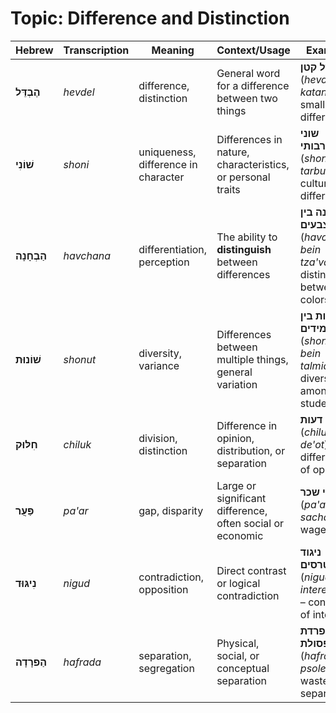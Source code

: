 # Topic: Difference and Distinction

| **Hebrew**       | **Transcription** | **Meaning**              | **Context/Usage** | **Example** |  
|------------------|------------------|--------------------------|------------------|------------|  
| **הֶבְדֵּל**    | *hevdel*         | difference, distinction   | General word for a difference between two things | **הבדל קטן** (*hevdel katan*) – small difference |  
| **שׁוֹנִי**    | *shoni*         | uniqueness, difference in character | Differences in nature, characteristics, or personal traits | **שוני תרבותי** (*shoni tarbuti*) – cultural difference |  
| **הַבְחָנָה**    | *havchana*       | differentiation, perception | The ability to **distinguish** between differences | **הבחנה בין צבעים** (*havchana bein tza'vaim*) – distinction between colors |  
| **שׁוֹנוּת**    | *shonut*         | diversity, variance       | Differences between multiple things, general variation | **שונות בין תלמידים** (*shonut bein talmidim*) – diversity among students |  
| **חִלּוּק**     | *chiluk*         | division, distinction     | Difference in opinion, distribution, or separation | **חילוקי דעות** (*chilukei de'ot*) – differences of opinion |  
| **פַּעֲר**      | *pa'ar*          | gap, disparity            | Large or significant difference, often social or economic | **פערי שכר** (*pa'arei sachar*) – wage gap |   
| **נִיגּוּד**    | *nigud*          | contradiction, opposition | Direct contrast or logical contradiction | **ניגוד אינטרסים** (*nigud interesim*) – conflict of interest |  
| **הַפרָדָה**    | *hafrada*        | separation, segregation   | Physical, social, or conceptual separation | **הפרדת פסולת** (*hafradat psolet*) – waste separation |  
